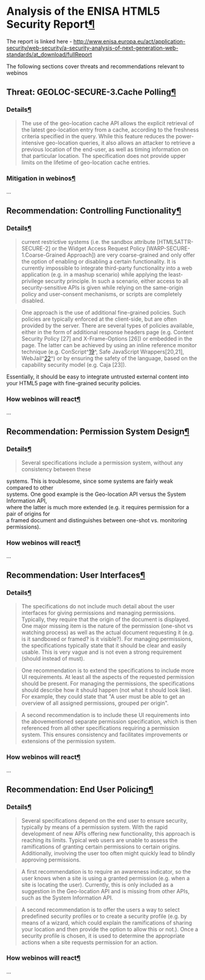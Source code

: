 Analysis of the ENISA HTML5 Security Report[¶](#Analysis-of-the-ENISA-HTML5-Security-Report)
============================================================================================

The report is linked here -
<http://www.enisa.europa.eu/act/application-security/web-security/a-security-analysis-of-next-generation-web-standards/at_download/fullReport>

The following sections cover threats and recommendations relevant to
webinos

Threat: GEOLOC-SECURE-3.Cache Polling[¶](#Threat-GEOLOC-SECURE-3Cache-Polling)
------------------------------------------------------------------------------

### Details[¶](#Details)

> The use of the geo-location cache API allows the explicit retrieval of
> the latest geo-location entry from a cache, according to the freshness
> criteria specified in the query. While this feature reduces the
> power-intensive geo-location queries, it also allows an attacker to
> retrieve a previous location of the end-user, as well as timing
> information on that particular location. The specification does not
> provide upper limits on the lifetime of geo-location cache entries.

### Mitigation in webinos[¶](#Mitigation-in-webinos)

...

Recommendation: Controlling Functionality[¶](#Recommendation-Controlling-Functionality)
---------------------------------------------------------------------------------------

### Details[¶](#Details)

> current restrictive systems (i.e. the sandbox attribute
> [HTML5ATTR-SECURE-2] or the Widget Access Request Policy
> [WARP-SECURE-1.Coarse-Grained Approach]) are very coarse-grained and
> only offer the option of enabling or disabling a certain
> functionality. It is currently impossible to integrate third-party
> functionality into a web application (e.g. in a mashup scenario) while
> applying the least-privilege security principle. In such a scenario,
> either access to all security-sensitive APIs is given while relying on
> the same-origin policy and user-consent mechanisms, or scripts are
> completely disabled.

> One approach is the use of additional fine-grained policies. Such
> policies are typically enforced at the client-side, but are often
> provided by the server. There are several types of policies available,
> either in the form of additional response headers page (e.g. Content
> Security Policy [27] and X-Frame-Options [26]) or embedded in the
> page. The latter can be achieved by using an inline reference monitor
> technique (e.g. ConScript^[19](#fn19)^, Safe JavaScript
> Wrappers[20,21], WebJail^[22](#fn22)^) or by ensuring the safety of
> the language, based on the capability security model (e.g. Caja [23]).

Essentially, it should be easy to integrate untrusted external content
into your HTML5 page with fine-grained security policies.

### How webinos will react[¶](#How-webinos-will-react)

...

Recommendation: Permission System Design[¶](#Recommendation-Permission-System-Design)
-------------------------------------------------------------------------------------

### Details[¶](#Details)

> Several specifications include a permission system, without any
> consistency between these

systems. This is troublesome, since some systems are fairly weak
compared to other\
systems. One good example is the Geo-location API versus the System
Information API,\
where the latter is much more extended (e.g. it requires permission for
a pair of origins for\
a framed document and distinguishes between one-shot vs. monitoring
permissions).

### How webinos will react[¶](#How-webinos-will-react)

...

Recommendation: User Interfaces[¶](#Recommendation-User-Interfaces)
-------------------------------------------------------------------

### Details[¶](#Details)

> The specifications do not include much detail about the user
> interfaces for giving permissions and managing permissions. Typically,
> they require that the origin of the document is displayed. One major
> missing item is the nature of the permission (one-shot vs watching
> process) as well as the actual document requesting it (e.g. is it
> sandboxed or framed? is it visible?). For managing permissions, the
> specifications typically state that it should be clear and easily
> usable. This is very vague and is not even a strong requirement
> (should instead of must).

> One recommendation is to extend the specifications to include more UI
> requirements. At least all the aspects of the requested permission
> should be present. For managing the permissions, the specifications
> should describe how it should happen (not what it should look like).
> For example, they could state that "A user must be able to get an
> overview of all assigned permissions, grouped per origin".

> A second recommendation is to include these UI requirements into the
> abovementioned separate permission specification, which is then
> referenced from all other specifications requiring a permission
> system. This ensures consistency and facilitates improvements or
> extensions of the permission system.

### How webinos will react[¶](#How-webinos-will-react)

...

Recommendation: End User Policing[¶](#Recommendation-End-User-Policing)
-----------------------------------------------------------------------

### Details[¶](#Details)

> Several specifications depend on the end user to ensure security,
> typically by means of a permission system. With the rapid development
> of new APIs offering new functionality, this approach is reaching its
> limits. Typical web users are unable to assess the ramifications of
> granting certain permissions to certain origins. Additionally,
> involving the user too often might quickly lead to blindly approving
> permissions.

> A first recommendation is to require an awareness indicator, so the
> user knows when a site is using a granted permission (e.g. when a site
> is locating the user). Currently, this is only included as a
> suggestion in the Geo-location API and is missing from other APIs,
> such as the System Information API.

> A second recommendation is to offer the users a way to select
> predefined security profiles or to create a security profile (e.g. by
> means of a wizard, which could explain the ramifications of sharing
> your location and then provide the option to allow this or not.). Once
> a security profile is chosen, it is used to determine the appropriate
> actions when a site requests permission for an action.

### How webinos will react[¶](#How-webinos-will-react)

...

